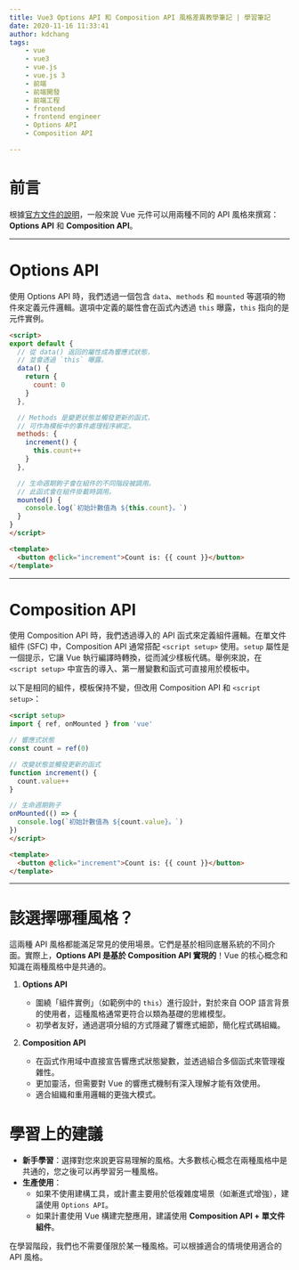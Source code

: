 ```yaml
---
title: Vue3 Options API 和 Composition API 風格差異教學筆記 | 學習筆記
date: 2020-11-16 11:33:41
author: kdchang
tags: 
    - vue
    - vue3
    - vue.js
    - vue.js 3
    - 前端
    - 前端開發
    - 前端工程
    - frontend
    - frontend engineer
    - Options API
    - Composition API

---
```


# 前言 
根據[官方文件的說明](https://vuejs.org/guide/introduction.html#api-styles)，一般來說 Vue 元件可以用兩種不同的 API 風格來撰寫：**Options API** 和 **Composition API**。

---

# **Options API**  
使用 Options API 時，我們透過一個包含 `data`、`methods` 和 `mounted` 等選項的物件來定義元件邏輯。選項中定義的屬性會在函式內透過 `this` 曝露，`this` 指向的是元件實例。

```html
<script>
export default {
  // 從 data() 返回的屬性成為響應式狀態，
  // 並會透過 `this` 曝露。
  data() {
    return {
      count: 0
    }
  },

  // Methods 是變更狀態並觸發更新的函式，
  // 可作為模板中的事件處理程序綁定。
  methods: {
    increment() {
      this.count++
    }
  },

  // 生命週期鉤子會在組件的不同階段被調用。
  // 此函式會在組件掛載時調用。
  mounted() {
    console.log(`初始計數值為 ${this.count}。`)
  }
}
</script>

<template>
  <button @click="increment">Count is: {{ count }}</button>
</template>
```

---

# **Composition API**  
使用 Composition API 時，我們透過導入的 API 函式來定義組件邏輯。在單文件組件 (SFC) 中，Composition API 通常搭配 `<script setup>` 使用。`setup` 屬性是一個提示，它讓 Vue 執行編譯時轉換，從而減少樣板代碼。舉例來說，在 `<script setup>` 中宣告的導入、第一層變數和函式可直接用於模板中。

以下是相同的組件，模板保持不變，但改用 Composition API 和 `<script setup>`：

```html
<script setup>
import { ref, onMounted } from 'vue'

// 響應式狀態
const count = ref(0)

// 改變狀態並觸發更新的函式
function increment() {
  count.value++
}

// 生命週期鉤子
onMounted(() => {
  console.log(`初始計數值為 ${count.value}。`)
})
</script>

<template>
  <button @click="increment">Count is: {{ count }}</button>
</template>
```

---

# **該選擇哪種風格？**  
這兩種 API 風格都能滿足常見的使用場景。它們是基於相同底層系統的不同介面。實際上，**Options API 是基於 Composition API 實現的**！Vue 的核心概念和知識在兩種風格中是共通的。

1. **Options API**  
   - 圍繞「組件實例」（如範例中的 `this`）進行設計，對於來自 OOP 語言背景的使用者，這種風格通常更符合以類為基礎的思維模型。
   - 初學者友好，通過選項分組的方式隱藏了響應式細節，簡化程式碼組織。

2. **Composition API**  
   - 在函式作用域中直接宣告響應式狀態變數，並透過組合多個函式來管理複雜性。
   - 更加靈活，但需要對 Vue 的響應式機制有深入理解才能有效使用。
   - 適合組織和重用邏輯的更強大模式。

# **學習上的建議**  
- **新手學習**：選擇對您來說更容易理解的風格。大多數核心概念在兩種風格中是共通的，您之後可以再學習另一種風格。  
- **生產使用**：  
  - 如果不使用建構工具，或計畫主要用於低複雜度場景（如漸進式增強），建議使用 `Options API`。  
  - 如果計畫使用 Vue 構建完整應用，建議使用 **Composition API + 單文件組件**。

在學習階段，我們也不需要僅限於某一種風格。可以根據適合的情境使用適合的 API 風格。